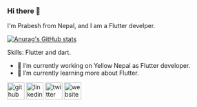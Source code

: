 ### Hi there 👋

 I'm Prabesh from Nepal, and I am a Flutter develper.
 
 
[![Anurag's GitHub stats](https://github-readme-stats.vercel.app/api?username=Prabesh789)](https://github.com/anuraghazra/github-readme-stats)

Skills: Flutter and dart.

- 🔭 I’m currently working on Yellow Nepal as Flutter developer. 
- 🌱 I’m currently learning more about Flutter. 


[<img src='https://cdn.jsdelivr.net/npm/simple-icons@3.0.1/icons/github.svg' alt='github' height='40'>](https://github.com/Prabesh789)  [<img src='https://cdn.jsdelivr.net/npm/simple-icons@3.0.1/icons/linkedin.svg' alt='linkedin' height='40'>](https://www.linkedin.com/in/prabesh-rai-2593b6204/)  [<img src='https://cdn.jsdelivr.net/npm/simple-icons@3.0.1/icons/twitter.svg' alt='twitter' height='40'>](https://twitter.com/Prabesh_rai567)  [<img src='https://cdn.jsdelivr.net/npm/simple-icons@3.0.1/icons/icloud.svg' alt='website' height='40'>](https://prabeshrai.com.np)  
